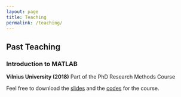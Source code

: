 ```yaml
---
layout: page
title: Teaching
permalink: /teaching/
---
```


## Past Teaching

### Introduction to MATLAB
**Vilnius University (2018)** Part of the PhD Research Methods Course

Feel free to download the [slides](/assets/teaching/Matlab_Intro_Slides.pdf) and the [codes](/assets/teaching/Matlab_Intro_Code.zip) for the course.
